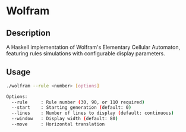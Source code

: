 # Wolfram

## Description

A Haskell implementation of Wolfram's Elementary Cellular Automaton, featuring rules simulations with configurable display parameters.

## Usage

```bash
./wolfram --rule <number> [options]

Options:
  --rule     : Rule number (30, 90, or 110 required)
  --start    : Starting generation (default: 0)
  --lines    : Number of lines to display (default: continuous)
  --window   : Display width (default: 80)
  --move     : Horizontal translation
```
